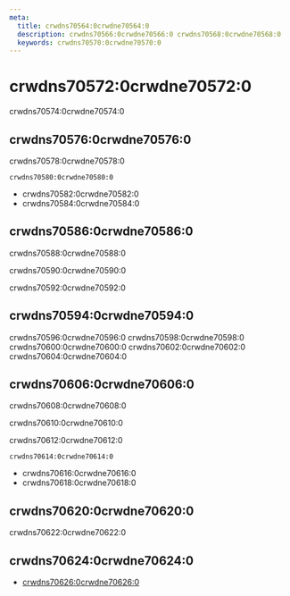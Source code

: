 ```yaml
---
meta:
  title: crwdns70564:0crwdne70564:0
  description: crwdns70566:0crwdne70566:0 crwdns70568:0crwdne70568:0
  keywords: crwdns70570:0crwdne70570:0
---
```


# crwdns70572:0crwdne70572:0
crwdns70574:0crwdne70574:0

<entry-ad />

## crwdns70576:0crwdne70576:0
crwdns70578:0crwdne70578:0

`crwdns70580:0crwdne70580:0`
- crwdns70582:0crwdne70582:0
- crwdns70584:0crwdne70584:0


## crwdns70586:0crwdne70586:0
crwdns70588:0crwdne70588:0

  crwdns70590:0crwdne70590:0

  crwdns70592:0crwdne70592:0

## crwdns70594:0crwdne70594:0
crwdns70596:0crwdne70596:0
<alert type="success">crwdns70598:0crwdne70598:0</alert>
<alert type="info">crwdns70600:0crwdne70600:0</alert>
<alert type="warning">crwdns70602:0crwdne70602:0</alert>
<alert type="error">crwdns70604:0crwdne70604:0</alert>

## crwdns70606:0crwdne70606:0
crwdns70608:0crwdne70608:0

  crwdns70610:0crwdne70610:0

  crwdns70612:0crwdne70612:0

  `crwdns70614:0crwdne70614:0`
  - crwdns70616:0crwdne70616:0
  - crwdns70618:0crwdne70618:0

## crwdns70620:0crwdne70620:0
crwdns70622:0crwdne70622:0

## crwdns70624:0crwdne70624:0
  - [crwdns70626:0crwdne70626:0]()

<endmatter />
